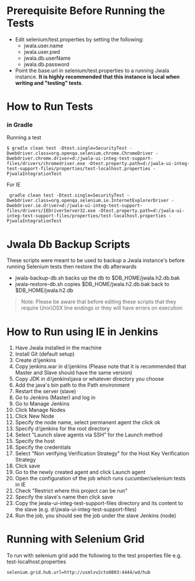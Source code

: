 # Prerequisite Before Running the Tests
- Edit selenium/test.properties by setting the following:
    -   jwala.user.name
    -   jwala.user.pwd
    -   jwala.db.userName
    -   jwala.db.password
- Point the base.url in selenium/test.properties to a running Jwala instance. **It is highly recommended that this instance is local when writing and "testing" tests**.


# How to Run Tests

### in Gradle
Running a test
```ssh
$ gradle clean test -Dtest.single=SecurityTest -Dwebdriver.class=org.openqa.selenium.chrome.ChromeDriver -Dwebdriver.chrome.driver=d:/jwala-ui-integ-test-support-files/drivers/chromedriver.exe -Dtest.property.path=d:/jwala-ui-integ-test-support-files/properties/test-localhost.properties -PjwalaIntegrationTest
```

For IE

```
 gradle clean test -Dtest.single=SecurityTest -Dwebdriver.class=org.openqa.selenium.ie.InternetExplorerDriver -Dwebdriver.ie.driver=d:/jwala-ui-integ-test-support-files/drivers/IEDriverServer32.exe -Dtest.property.path=d:/jwala-ui-integ-test-support-files/properties/test-localhost.properties -PjwalaIntegrationTest
```

# Jwala Db Backup Scripts

These scripts were meant to be used to backup a Jwala instance's before running Selenium tests then restore the db
afterwards

- jwala-backup-db.sh backs up the db to $DB_HOME/jwala.h2.db.bak
- jwala-restore-db.sh copies $DB_HOME/jwala.h2.db.bak back to $DB_HOME/jwala.h2.db

> Note: Please be aware that before editing these scripts that they require Unix\OSX line endings or they will have errors
on execution

# How to Run using IE in Jenkins

1. Have Jwala installed in the machine
2. Install Git (default setup)
3. Create d:\jenkins
4. Copy jenkins.war in d:\jenkins (Please note that it is recommended that Master and Slave should have the same version)
5. Copy JDK in d:\jenkins\java or whatever directory you choose
6. Add the java's bin path to the Path environment
7. Restart the server (slave)
8. Go to Jenkins (Master) and log in
9. Go to Manage Jenkins
10. Click Manage Nodes
11. Click New Node
12. Specify the node name, select permanent agent the click ok
13. Specify d:\jenkins for the root directory
14. Select "Launch slave agents via SSH" for the Launch method
15. Specify the host
16. Specify the credentials
17. Select "Non verifying Verification Strategy" for the Host Key Verification Strategy
18. Click save
19. Go to the newly created agent and click Launch agent
20. Open the configuration of the job which runs cucumber/selenium tests in IE
21. Check "Restrict where this project can be run"
22. Specify the slave's name then click save
23. Copy the jwala-ui-integ-test-support-files directory and its content to the slave (e.g. d:\jwala-ui-integ-test-support-files)
23. Run the job, you should see the job under the slave Jenkins (node)

# Running with Selenium Grid

To run with selenium grid add the following to the test properties file e.g. test-localhost.properties

```
selenium.grid.hub.url=http://usmlvv2cto0803:4444/wd/hub
``` 


